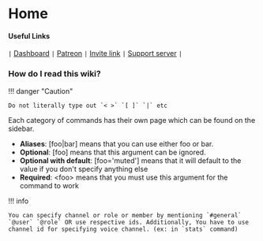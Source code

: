 # Home

#### Useful Links

`|` [Dashboard](https://dashboard.boosterbot.xyz/) `|` [Patreon](https://boosterbot.xyz/premium) `|` [Invite link](https://boosterbot.xyz/invite) `|` [Support server](https://boosterbot.xyz/support) `|`

### How do I read this wiki?

!!! danger "Caution"

    Do not literally type out `< >` `[ ]` `|` etc

Each category of commands has their own page which can be found on the sidebar.

-   **Aliases**: [foo|bar] means that you can use either foo or bar.
-   **Optional**: [foo] means that this argument can be ignored.
-   **Optional with default**: [foo='muted'] means that it will default to the value if you don't specify anything else
-   **Required**: <foo\> means that you must use this argument for the command to work
    <!-- "Many" is not being used right now.  -->
    <!-- - **Many**: <foos...> or [foos...] means that you can specify more than one -->

!!! info

    You can specify channel or role or member by mentioning `#general` `@user` `@role` OR use respective ids. Additionally, You have to use channel id for specifying voice channel. (ex: in `stats` command)
